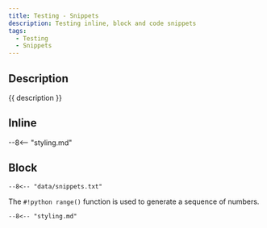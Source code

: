 ```yaml
---
title: Testing - Snippets
description: Testing inline, block and code snippets
tags:
  - Testing
  - Snippets
---
```


## Description

{{ description }}

## Inline

--8<-- "styling.md"

## Block

``` title="data/snippets.md"
--8<-- "data/snippets.txt"
```
The `#!python range()` function is used to generate a sequence of numbers.


``` title="styling.md"
--8<-- "styling.md"
```


